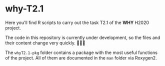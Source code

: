 # why-T2.1
Here you'll find R scripts to carry out the task T2.1 of the **WHY** H2020 project.

The code in this repository is currently under development, so the files and their content change very quickly. 🏃‍♂️💨

The `whyT2.1-pkg` folder contains a package with the most useful functions of the project. All of them are documented in the `man` folder via Roxygen2.

<!--
## Relevant files
### why-source.R
This file must be sourced by the rest of the scripts.

It contains useful links to libraries, global variables and function definitions.

### get-features.R
Extracts features from all time series in a dataset.

Given a dataset folder, it makes a file-by-file analysis. The analysis consists in extracting a time series between the start and end dates provided by the user. If this interval does not exist in the file or it contains more than the desirable NaNs, that time series is discarded. If the time series is OK, its features are extracted.

It generates 3 outputs:
* `feats.csv`: the features of the analyzed files;
* `data_info.csv`: info about the analyzed files;
* `rejected.csv`: info about the rejected files.

### compute-pca.R
Given a CSV file of features (such as `feats.csv`), it computes PCA.

The output is a plot of the time series in the chosen principal components. It is also possible to identify the plotted elements.

### compute-kmeans.R
Given a CSV file of features (such as `feats.csv`), it computes k-means.

The output can be a plot of either the elbow curve or the resulting clusters.
*  For the elbow curve, the maximum number of clusters to analyze must be provided.
*  For the resulting clusters, the number of clusters must be provided. The output is a plot of points, representing the time series, clustered by colors and represented in 2D via the first two principal components.

### compute-combined-pca-kmeans.R
Given a CSV file of features (such as `feats.csv`), it computes PCA. Then, k-means is computed from the resulting PCA scores ([more info](https://365datascience.com/pca-k-means/)).

The number of principal components of the scores from which k-means is computed can be selected by the user to reduce the noise of the model. The output is a plot of points, representing the time series, clustered by colors and represented in 2D via the first two principal components (of the new reduced set).

The daily accumulated values of energy consumption over the month can be represented for each cluster.

### feats-to-ts.R
Simple implementation of the [GRATIS method](https://onlinelibrary.wiley.com/doi/abs/10.1002/sam.11461) for generating time series from features.

## Not-so-relevant files
### features-library.R
Create a visual library of features so that they can be easily understood.

### plot-lcl.R
Plot as PDF files the time series analyzed in `get-features.R`.

### ts-vs-msts-comparison.R
Simple check that the function `ts` gives [the same results](https://docs.google.com/spreadsheets/d/1uKM50_3fQVKlFBdOtd9o47aULvEy91RGXDwSKua90qI/edit?usp=sharing) as the function `msts`, with one seasonal period being equal to the frequency of `ts`.
-->
